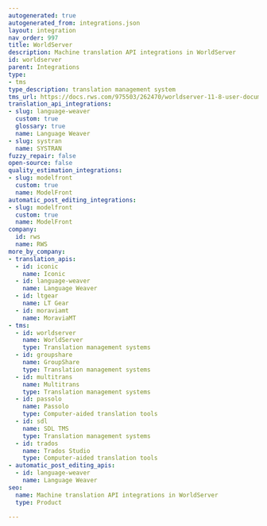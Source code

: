 ```yaml
---
autogenerated: true
autogenerated_from: integrations.json
layout: integration
nav_order: 997
title: WorldServer
description: Machine translation API integrations in WorldServer
id: worldserver
parent: Integrations
type:
- tms
type_description: translation management system
tms_url: https://docs.rws.com/975503/262470/worldserver-11-8-user-documentation/welcome-to-the-------------worldserver-documentation
translation_api_integrations:
- slug: language-weaver
  custom: true
  glossary: true
  name: Language Weaver
- slug: systran
  name: SYSTRAN
fuzzy_repair: false
open-source: false
quality_estimation_integrations:
- slug: modelfront
  custom: true
  name: ModelFront
automatic_post_editing_integrations:
- slug: modelfront
  custom: true
  name: ModelFront
company:
  id: rws
  name: RWS
more_by_company:
- translation_apis:
  - id: iconic
    name: Iconic
  - id: language-weaver
    name: Language Weaver
  - id: ltgear
    name: LT Gear
  - id: moraviamt
    name: MoraviaMT
- tms:
  - id: worldserver
    name: WorldServer
    type: Translation management systems
  - id: groupshare
    name: GroupShare
    type: Translation management systems
  - id: multitrans
    name: Multitrans
    type: Translation management systems
  - id: passolo
    name: Passolo
    type: Computer-aided translation tools
  - id: sdl
    name: SDL TMS
    type: Translation management systems
  - id: trados
    name: Trados Studio
    type: Computer-aided translation tools
- automatic_post_editing_apis:
  - id: language-weaver
    name: Language Weaver
seo:
  name: Machine translation API integrations in WorldServer
  type: Product

---
```


